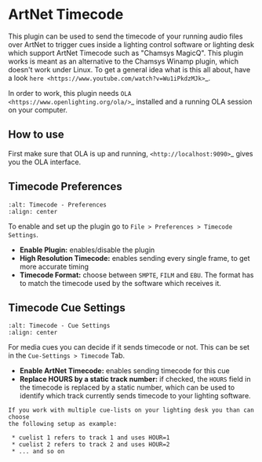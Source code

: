 # ArtNet Timecode

This plugin can be used to send the timecode of your running audio files over
ArtNet to trigger cues inside a lighting control software or lighting desk which
support ArtNet Timecode such as "Chamsys MagicQ". This plugin works is meant as an
alternative to the Chamsys Winamp plugin, which doesn't work under Linux.
To get a general idea what is this all about, have a look `here <https://www.youtube.com/watch?v=Wu1iPkdzMJk>`_.

In order to work, this plugin needs `OLA <https://www.openlighting.org/ola/>`_
installed and a running OLA session on your computer.

## How to use

First make sure that OLA is up and running, `<http://localhost:9090>`_ gives you
the OLA interface.

## Timecode Preferences

```{image} ../_static/timecode_settings.png
:alt: Timecode - Preferences
:align: center
```

To enable and set up the plugin go to `File > Preferences > Timecode Settings`.

* **Enable Plugin:** enables/disable the plugin
* **High Resolution Timecode:** enables sending every single frame, to get more accurate timing
* **Timecode Format:** choose between `SMPTE`, `FILM` and `EBU`.
  The format has to match the timecode used by the software which receives it.

## Timecode Cue Settings

```{image} ../_static/timecode_cue_settings.png
:alt: Timecode - Cue Settings
:align: center
```

For media cues you can decide if it sends timecode or not. This can be set in the
`Cue-Settings > Timecode` Tab.

* **Enable ArtNet Timecode:** enables sending timecode for this cue
* **Replace HOURS by a static track number:** if checked, the `HOURS` field in
  the timecode is replaced by a static number, which can be used to identify
  which track currently sends timecode to your lighting software.

```{note}
If you work with multiple cue-lists on your lighting desk you than can choose
the following setup as example:

 * cuelist 1 refers to track 1 and uses HOUR=1
 * cuelist 2 refers to track 2 and uses HOUR=2
 * ... and so on
```
